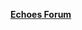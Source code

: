 [**Echoes Forum**]([https://folks.onrender.com/](https://www.figma.com/file/wy3b052oZ0Rt7EUbmO0zMg/Untitled?type=design&node-id=0-1&mode=design&t=zModI45b84Fc6WfZ-0)https://www.figma.com/file/wy3b052oZ0Rt7EUbmO0zMg/Untitled?type=design&node-id=0-1&mode=design&t=zModI45b84Fc6WfZ-0)
